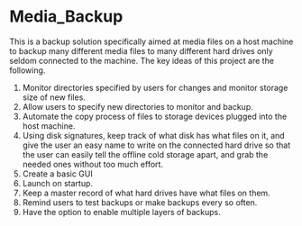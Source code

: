 # Media_Backup
This is a backup solution specifically aimed at media files on a host machine to backup many different media files to many different hard drives only seldom connected to the machine. The key ideas of this project are the following.
1. Monitor directories specified by users for changes and monitor storage size of new files. 
2. Allow users to specify new directories to monitor and backup.
3. Automate the copy process of files to storage devices plugged into the host machine. 
4. Using disk signatures, keep track of what disk has what files on it, and give the user an easy name to write on the connected hard drive so that the user can easily tell the offline cold storage apart, and grab the needed ones without too much effort. 
5. Create a basic GUI
6. Launch on startup.
7. Keep a master record of what hard drives have what files on them.
8. Remind users to test backups or make backups every so often.
9. Have the option to enable multiple layers of backups. 
